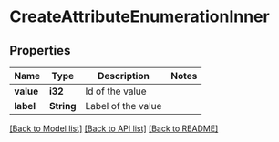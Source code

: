# CreateAttributeEnumerationInner

## Properties

Name | Type | Description | Notes
------------ | ------------- | ------------- | -------------
**value** | **i32** | Id of the value | 
**label** | **String** | Label of the value | 

[[Back to Model list]](../README.md#documentation-for-models) [[Back to API list]](../README.md#documentation-for-api-endpoints) [[Back to README]](../README.md)


